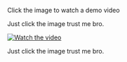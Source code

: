Click the image to watch a demo video

Just click the image trust me bro.


[![Watch the video](https://i.pinimg.com/564x/8a/09/ed/8a09ed5e6b4f66eb8d322531ca9914bb--smiley-emoji-smiley-faces.jpg)](https://drive.google.com/file/d/1A-Q-ORhwlqVQ7TLSjsUxAhmYlbgGHbhj/preview)

Just click the image trust me bro.
